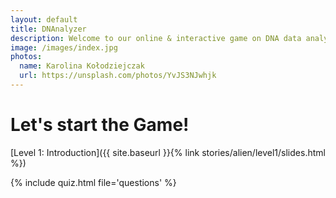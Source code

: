```yaml
---
layout: default
title: DNAnalyzer
description: Welcome to our online & interactive game on DNA data analysis
image: /images/index.jpg
photos:
  name: Karolina Kołodziejczak
  url: https://unsplash.com/photos/YvJS3NJwhjk
---
```


# Let's start the Game!

[Level 1: Introduction]({{ site.baseurl }}{% link stories/alien/level1/slides.html %})

{% include quiz.html file='questions' %}